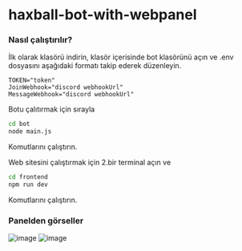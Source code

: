 # haxball-bot-with-webpanel

### Nasıl çalıştırılır?
İlk olarak klasörü indirin, klasör içerisinde bot klasörünü açın ve .env dosyasını aşağıdaki formatı takip ederek düzenleyin.
```env
TOKEN="token"
JoinWebhook="discord webhookUrl"
MessageWebhook="discord webhookUrl"
```
Botu çalıtırmak için sırayla 
```sh
cd bot
node main.js
```
Komutlarını çalıştırın.

Web sitesini çalıştırmak için 2.bir terminal açın ve
```sh
cd frontend
npm run dev
```
Komutlarını çalıştırın.


### Panelden görseller
![image](https://github.com/Hasan-Kilici/haxball-bot-with-webpanel/assets/105741983/39236e00-1ad3-47bf-b039-ba4cf722384b)
![image](https://github.com/Hasan-Kilici/haxball-bot-with-webpanel/assets/105741983/d9cdf9c5-c1fc-42db-a817-236a9d94fa5b)

